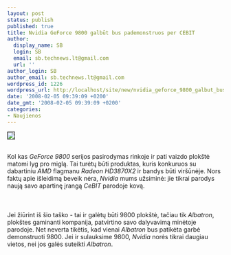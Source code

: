 ```yaml
---
layout: post
status: publish
published: true
title: Nvidia GeForce 9800 galbūt bus pademonstruos per CEBIT
author:
  display_name: SB
  login: SB
  email: sb.technews.lt@gmail.com
  url: ''
author_login: SB
author_email: sb.technews.lt@gmail.com
wordpress_id: 1226
wordpress_url: http://localhost/site/new/nvidia_geforce_9800_galbut_bus_pademonstruos_per_cebit/
date: '2008-02-05 09:39:09 +0200'
date_gmt: '2008-02-05 09:39:09 +0200'
categories:
- Naujienos
---
```

<div class="imgright"><img src="http://tbn0.google.com/images?q=tbn:Qa9IbYiqiKwIxM:http://laptoping.com/wp-content/nvidia_logo.jpg" border="1"></div>
<p><br>Kol kas <i>GeForce 9800</i> serijos pasirodymas rinkoje ir pati vaizdo plokštė matomi lyg pro miglą. Tai turėtų būti produktas, kuris konkuruos su dabartiniu <i>AMD</i> flagmanu <i>Radeon HD3870X2</i> ir bandys būti viršūnėje. Nors faktų apie išleidimą beveik nėra, <i>Nvidia</i> mums užsiminė: jie tikrai parodys naują savo apartinę įrangą <i>CeBIT</i> parodoje kovą.<br />
<br><br />
<br>Jei žiūrint iš šio taško - tai ir galėtų būti 9800 plokštė, tačiau tik <i>Albatron</i>, plokštes gaminanti kompanija, patvirtino savo dalyvavimą minėtoje parodoje. Net neverta tikėtis, kad vienai <i>Albatron</i> bus patikėta garbė demonstruoti 9800. Jei ir sulauksime 9800, <i>Nvidia</i> norės tikrai daugiau vietos, nei jos galės suteikti <i>Albatron</i>.<br />
<br></p>

